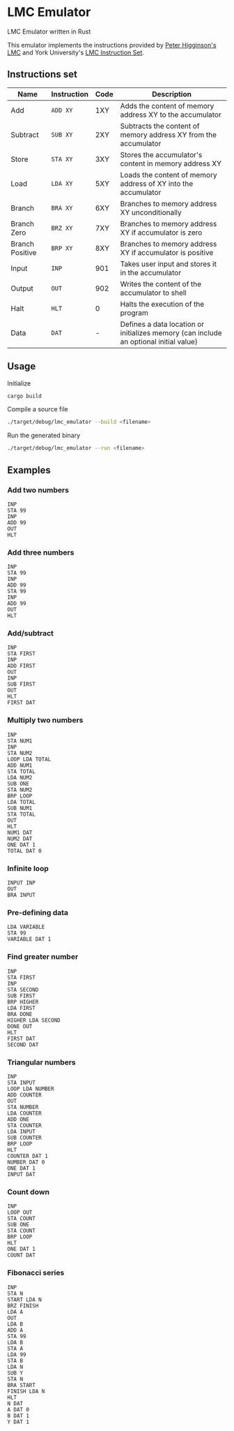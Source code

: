 # LMC Emulator

LMC Emulator written in Rust

This emulator implements the instructions provided by [Peter Higginson's LMC](https://peterhigginson.co.uk/LMC) and York University's [LMC Instruction Set](https://www.yorku.ca/sychen/research/LMC/LMCInstructionSummary.html).

## Instructions set

| Name            | Instruction | Code | Description                                                                           |
| --------------- | ----------- | ---- | ------------------------------------------------------------------------------------- |
| Add             | `ADD XY`    | 1XY  | Adds the content of memory address XY to the accumulator                              |
| Subtract        | `SUB XY`    | 2XY  | Subtracts the content of memory address XY from the accumulator                       |
| Store           | `STA XY`    | 3XY  | Stores the accumulator's content in memory address XY                                 |
| Load            | `LDA XY`    | 5XY  | Loads the content of memory address of XY into the accumulator                        |
| Branch          | `BRA XY`    | 6XY  | Branches to memory address XY unconditionally                                         |
| Branch Zero     | `BRZ XY`    | 7XY  | Branches to memory address XY if accumulator is zero                                  |
| Branch Positive | `BRP XY`    | 8XY  | Branches to memory address XY if accumulator is positive                              |
| Input           | `INP`       | 901  | Takes user input and stores it in the accumulator                                     |
| Output          | `OUT`       | 902  | Writes the content of the accumulator to shell                                        |
| Halt            | `HLT`       | 0    | Halts the execution of the program                                                    |
| Data            | `DAT`       | -    | Defines a data location or initializes memory (can include an optional initial value) |

## Usage

Initialize

```bash
cargo build
```

Compile a source file

```bash
./target/debug/lmc_emulator --build <filename>
```

Run the generated binary

```bash
./target/debug/lmc_emulator --run <filename>
```

## Examples

### Add two numbers

```
INP
STA 99
INP
ADD 99
OUT
HLT
```

### Add three numbers

```
INP
STA 99
INP
ADD 99
STA 99
INP
ADD 99
OUT
HLT
```

### Add/subtract

```
INP
STA FIRST
INP
ADD FIRST
OUT
INP
SUB FIRST
OUT
HLT
FIRST DAT
```

### Multiply two numbers

```
INP
STA NUM1
INP
STA NUM2
LOOP LDA TOTAL
ADD NUM1
STA TOTAL
LDA NUM2
SUB ONE
STA NUM2
BRP LOOP
LDA TOTAL
SUB NUM1
STA TOTAL
OUT
HLT
NUM1 DAT
NUM2 DAT
ONE DAT 1
TOTAL DAT 0
```

### Infinite loop

```
INPUT INP
OUT
BRA INPUT
```

### Pre-defining data

```
LDA VARIABLE
STA 99
VARIABLE DAT 1
```

### Find greater number

```
INP
STA FIRST
INP
STA SECOND
SUB FIRST
BRP HIGHER
LDA FIRST
BRA DONE
HIGHER LDA SECOND
DONE OUT
HLT
FIRST DAT
SECOND DAT
```

### Triangular numbers

```
INP
STA INPUT
LOOP LDA NUMBER
ADD COUNTER
OUT
STA NUMBER
LDA COUNTER
ADD ONE
STA COUNTER
LDA INPUT
SUB COUNTER
BRP LOOP
HLT
COUNTER DAT 1
NUMBER DAT 0
ONE DAT 1
INPUT DAT
```

### Count down

```
INP
LOOP OUT
STA COUNT
SUB ONE
STA COUNT
BRP LOOP
HLT
ONE DAT 1
COUNT DAT
```

### Fibonacci series

```
INP
STA N
START LDA N
BRZ FINISH
LDA A
OUT
LDA B
ADD A
STA 99
LDA B
STA A
LDA 99
STA B
LDA N
SUB Y
STA N
BRA START
FINISH LDA N
HLT
N DAT
A DAT 0
B DAT 1
Y DAT 1
```
